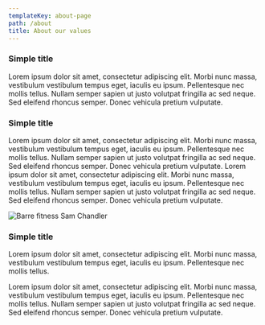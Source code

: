 ```yaml
---
templateKey: about-page
path: /about
title: About our values
---
```

### Simple title 

Lorem ipsum dolor sit amet, consectetur adipiscing elit. Morbi nunc massa, vestibulum vestibulum tempus eget, iaculis eu ipsum. Pellentesque nec mollis tellus. Nullam semper sapien ut justo volutpat fringilla ac sed neque. Sed eleifend rhoncus semper. Donec vehicula pretium vulputate.

### Simple title

Lorem ipsum dolor sit amet, consectetur adipiscing elit. Morbi nunc massa, vestibulum vestibulum tempus eget, iaculis eu ipsum. Pellentesque nec mollis tellus. Nullam semper sapien ut justo volutpat fringilla ac sed neque. Sed eleifend rhoncus semper. Donec vehicula pretium vulputate. Lorem ipsum dolor sit amet, consectetur adipiscing elit. Morbi nunc massa, vestibulum vestibulum tempus eget, iaculis eu ipsum. Pellentesque nec mollis tellus. Nullam semper sapien ut justo volutpat fringilla ac sed neque. Sed eleifend rhoncus semper. Donec vehicula pretium vulputate.



![Barre fitness Sam Chandler](/img/barre-fitness.jpeg "Sam chandler - Barre fitness")

### Simple title

Lorem ipsum dolor sit amet, consectetur adipiscing elit. Morbi nunc massa, vestibulum vestibulum tempus eget, iaculis eu ipsum. Pellentesque nec mollis tellus. 

Lorem ipsum dolor sit amet, consectetur adipiscing elit. Morbi nunc massa, vestibulum vestibulum tempus eget, iaculis eu ipsum. Pellentesque nec mollis tellus. Nullam semper sapien ut justo volutpat fringilla ac sed neque. Sed eleifend rhoncus semper. Donec vehicula pretium vulputate.